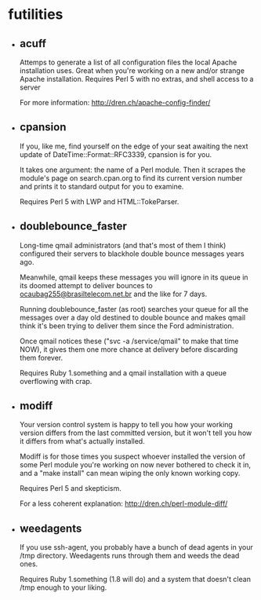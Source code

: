 futilities
==========

* ## acuff

	Attemps to generate a list of all configuration files the local
	Apache installation uses. Great when you're working on a new and/or
	strange Apache installation. Requires Perl 5 with no extras,
	and shell access to a server 

	For more information: http://dren.ch/apache-config-finder/

* ## cpansion

	If you, like me, find yourself on the edge of your seat awaiting
	the next update of DateTime::Format::RFC3339, cpansion is for you.

	It takes one argument: the name of a Perl module.
	Then it scrapes the module's page on search.cpan.org to find its current
	version number and prints it to standard output for you to examine.

	Requires Perl 5 with LWP and HTML::TokeParser.

* ## doublebounce_faster

    Long-time qmail administrators (and that's most of them I think)
    configured their servers to blackhole double bounce messages years ago.

    Meanwhile, qmail keeps these messages you will ignore in its queue in
    its doomed attempt to deliver bounces to ocaubag255@brasiltelecom.net.br
    and the like for 7 days.

    Running doublebounce_faster (as root) searches your queue for all the
    messages over a day old destined to double bounce and makes qmail
    think it's been trying to deliver them since the Ford administration.

    Once qmail notices these ("svc -a /service/qmail" to make that time NOW),
    it gives them one more chance at delivery before discarding them forever.

    Requires Ruby 1.something and a qmail installation with a queue
    overflowing with crap.

* ## modiff

	Your version control system is happy to tell you how your working
	version differs from the last committed version, but it won't
	tell you how it differs from what's actually installed.

	Modiff is for those times you suspect whoever installed the version
	of some Perl module you're working on now never bothered to check it in,
	and a "make install" can mean wiping the only known working copy.

	Requires Perl 5 and skepticism.

	For a less coherent explanation: http://dren.ch/perl-module-diff/

* ## weedagents

	If you use ssh-agent, you probably have a bunch of dead agents in your
	/tmp directory. Weedagents runs through them and weeds the dead ones.

	Requires Ruby 1.something (1.8 will do) and a system that doesn't clean
	/tmp enough to your liking.
